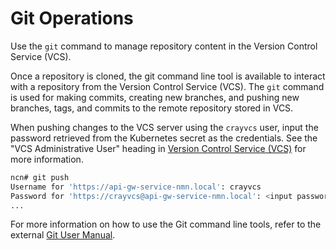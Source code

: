 # Git Operations

Use the `git` command to manage repository content in the Version Control Service \(VCS\).

Once a repository is cloned, the git command line tool is available to interact with a repository from the Version Control Service \(VCS\). The `git` command is used for making commits, creating new branches, and pushing new branches, tags, and commits to the remote repository stored in VCS.

When pushing changes to the VCS server using the `crayvcs` user, input the password retrieved from the Kubernetes secret as the credentials. See the "VCS Administrative User" heading in [Version Control Service \(VCS\)](Version_Control_Service_VCS.md) for more information.

```bash
ncn# git push
Username for 'https://api-gw-service-nmn.local': crayvcs
Password for 'https://crayvcs@api-gw-service-nmn.local': <input password here>
...
```

For more information on how to use the Git command line tools, refer to the external [Git User Manual](https://git-scm.com/docs/user-manual.html).
